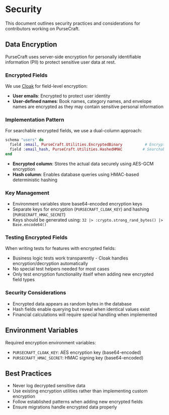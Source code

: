 # Security

This document outlines security practices and considerations for contributors working on PurseCraft.

## Data Encryption

PurseCraft uses server-side encryption for personally identifiable information (PII) to protect sensitive user data at rest.

### Encrypted Fields

We use [Cloak](https://github.com/danielberkompas/cloak) for field-level encryption:

- **User emails**: Encrypted to protect user identity
- **User-defined names**: Book names, category names, and envelope names are encrypted as they may contain sensitive personal information

### Implementation Pattern

For searchable encrypted fields, we use a dual-column approach:

```elixir
schema "users" do
  field :email, PurseCraft.Utilities.EncryptedBinary          # Encrypted storage
  field :email_hash, PurseCraft.Utilities.HashedHMAC         # Searchable hash
end
```

- **Encrypted column**: Stores the actual data securely using AES-GCM encryption
- **Hash column**: Enables database queries using HMAC-based deterministic hashing

### Key Management

- Environment variables store base64-encoded encryption keys
- Separate keys for encryption (`PURSECRAFT_CLOAK_KEY`) and hashing (`PURSECRAFT_HMAC_SECRET`)
- Keys should be generated using: `32 |> :crypto.strong_rand_bytes() |> Base.encode64()`

### Testing Encrypted Fields

When writing tests for features with encrypted fields:

- Business logic tests work transparently - Cloak handles encryption/decryption automatically
- No special test helpers needed for most cases
- Only test encryption functionality itself when adding new encrypted field types

### Security Considerations

- Encrypted data appears as random bytes in the database
- Hash fields enable querying but reveal when identical values exist
- Financial calculations will require special handling when implemented

## Environment Variables

Required encryption environment variables:

- `PURSECRAFT_CLOAK_KEY`: AES encryption key (base64-encoded)
- `PURSECRAFT_HMAC_SECRET`: HMAC signing key (base64-encoded)

## Best Practices

- Never log decrypted sensitive data
- Use existing encryption utilities rather than implementing custom encryption
- Follow established patterns when adding new encrypted fields
- Ensure migrations handle encrypted data properly